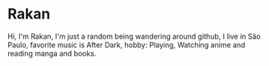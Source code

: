# Rakan
Hi, I'm Rakan, I'm just a random being wandering around github, I live in São Paulo, favorite music is After Dark, hobby: Playing, Watching anime and reading manga and books.
